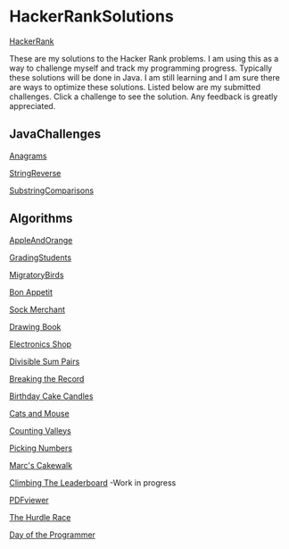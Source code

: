 # HackerRankSolutions

[HackerRank](https://www.hackerrank.com "HackerRank.com")

These are my solutions to the Hacker Rank problems. I am using this as a way to challenge myself and track my programming progress. Typically these solutions will be done in Java. I am still learning and I am sure there are ways to optimize these solutions. Listed below are my submitted challenges. Click a challenge to see the solution. Any feedback is greatly appreciated.

<!-- ## Quick access to the final solutions -->

## JavaChallenges

[Anagrams](https://github.com/I-M-G/HackerRankSolutions/blob/master/JavaChallenges/Anagrams/src/anagrams/Anagrams.java)

[StringReverse](https://github.com/I-M-G/HackerRankSolutions/blob/master/JavaChallenges/JavaStringReverse/src/javastringreverse/JavaStringReverse.java)

[SubstringComparisons](https://github.com/I-M-G/HackerRankSolutions/blob/master/JavaChallenges/SubstringComparisons/src/substringcomparisons/SubstringComparisons.java)

## Algorithms

[AppleAndOrange](https://github.com/I-M-G/HackerRankSolutions/blob/master/Algorithms/AppleAndOrange/src/appleandorange/AppleAndOrange.java)

[GradingStudents](https://github.com/I-M-G/HackerRankSolutions/blob/master/Algorithms/GradingStudents/src/gradingstudents/GradingStudents.java)

[MigratoryBirds](https://github.com/I-M-G/HackerRankSolutions/blob/master/Algorithms/MigratoryBirds/src/migratorybirds/MigratoryBirds.java)

[Bon Appetit](https://github.com/I-M-G/HackerRankSolutions/blob/master/Algorithms/BonAppetit/src/bonappetit/BonAppetit.java)

[Sock Merchant](https://github.com/I-M-G/HackerRankSolutions/blob/master/Algorithms/SockMerchant/src/sockmerchant/SockMerchant.java)

[Drawing Book](https://github.com/I-M-G/HackerRankSolutions/blob/master/Algorithms/DrawingBook/src/drawingbook/DrawingBook.java)

[Electronics Shop](https://github.com/I-M-G/HackerRankSolutions/blob/master/Algorithms/ElectronicShop/src/electronicshop/ElectronicShop.java)

[Divisible Sum Pairs](https://github.com/I-M-G/HackerRankSolutions/blob/master/Algorithms/DivisibleSumPairs/src/divisiblesumpairs/DivisibleSumPairs.java)

[Breaking the Record](https://github.com/I-M-G/HackerRankSolutions/blob/master/Algorithms/BreakingTheRecord/src/breakingtherecord/BreakingTheRecord.java)

[Birthday Cake Candles](https://github.com/I-M-G/HackerRankSolutions/blob/master/Algorithms/BirthdayCakeCandles/src/birthdaycakecandles/BirthdayCakeCandles.java)

[Cats and Mouse](https://github.com/I-M-G/HackerRankSolutions/blob/master/Algorithms/CatsAndMouse/src/catsandmouse/CatsAndMouse.java)

[Counting Valleys](https://github.com/I-M-G/HackerRankSolutions/blob/master/Algorithms/CountingValleys/src/countingvalleys/CountingValleys.java)

[Picking Numbers](https://github.com/I-M-G/HackerRankSolutions/blob/master/Algorithms/PickingNumbers/src/pickingnumbers/PickingNumbers.java)

[Marc's Cakewalk](https://github.com/I-M-G/HackerRankSolutions/blob/master/Algorithms/MarcsCakewalk/src/marcscakewalk/MarcsCakewalk.java)

[Climbing The Leaderboard](https://github.com/I-M-G/HackerRankSolutions/blob/master/Algorithms/ClimbingTheLeaderboard/src/climbingtheleaderboard/ClimbingTheLeaderboard.java) -Work in progress

[PDFviewer](https://github.com/I-M-G/HackerRankSolutions/blob/master/Algorithms/PDFviewer/src/pdfviewer/PDFviewer.java)

[The Hurdle Race](https://github.com/I-M-G/HackerRankSolutions/blob/master/Algorithms/TheHurdleRace/src/thehurdlerace/TheHurdleRace.java)

[Day of the Programmer](https://github.com/I-M-G/HackerRankSolutions/blob/master/Algorithms/Day%20of%20the%20Programmer/src/day/of/the/programmer/DayOfTheProgrammer.java)
